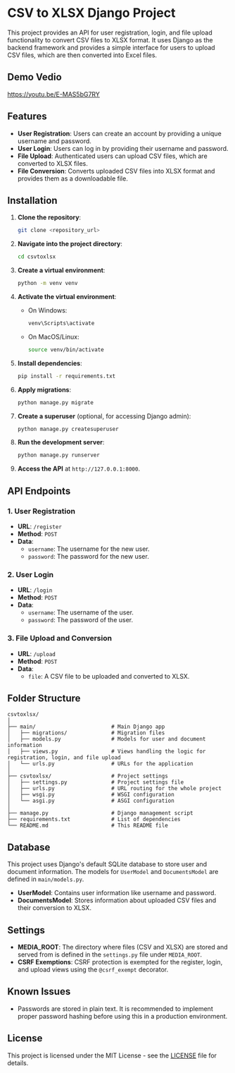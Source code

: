 
# CSV to XLSX Django Project

This project provides an API for user registration, login, and file upload functionality to convert CSV files to XLSX format. It uses Django as the backend framework and provides a simple interface for users to upload CSV files, which are then converted into Excel files.

## Demo Vedio
   
https://youtu.be/E-MAS5bG7RY

## Features

- **User Registration**: Users can create an account by providing a unique username and password.
- **User Login**: Users can log in by providing their username and password.
- **File Upload**: Authenticated users can upload CSV files, which are converted to XLSX files.
- **File Conversion**: Converts uploaded CSV files into XLSX format and provides them as a downloadable file.

## Installation

1. **Clone the repository**:
   ```bash
   git clone <repository_url>
   ```

2. **Navigate into the project directory**:
   ```bash
   cd csvtoxlsx
   ```

3. **Create a virtual environment**:
   ```bash
   python -m venv venv
   ```

4. **Activate the virtual environment**:
   - On Windows:
     ```bash
     venv\Scripts\activate
     ```
   - On MacOS/Linux:
     ```bash
     source venv/bin/activate
     ```

5. **Install dependencies**:
   ```bash
   pip install -r requirements.txt
   ```

6. **Apply migrations**:
   ```bash
   python manage.py migrate
   ```

7. **Create a superuser** (optional, for accessing Django admin):
   ```bash
   python manage.py createsuperuser
   ```

8. **Run the development server**:
   ```bash
   python manage.py runserver
   ```

9. **Access the API** at `http://127.0.0.1:8000`.

## API Endpoints

### 1. **User Registration**
- **URL**: `/register`
- **Method**: `POST`
- **Data**:
  - `username`: The username for the new user.
  - `password`: The password for the new user.

### 2. **User Login**
- **URL**: `/login`
- **Method**: `POST`
- **Data**:
  - `username`: The username of the user.
  - `password`: The password of the user.

### 3. **File Upload and Conversion**
- **URL**: `/upload`
- **Method**: `POST`
- **Data**:
  - `file`: A CSV file to be uploaded and converted to XLSX.

## Folder Structure

```
csvtoxlsx/
│
├── main/                        # Main Django app
│   ├── migrations/              # Migration files
│   ├── models.py                # Models for user and document information
│   ├── views.py                 # Views handling the logic for registration, login, and file upload
│   └── urls.py                  # URLs for the application
│
├── csvtoxlsx/                   # Project settings
│   ├── settings.py              # Project settings file
│   ├── urls.py                  # URL routing for the whole project
│   ├── wsgi.py                  # WSGI configuration
│   └── asgi.py                  # ASGI configuration
│
├── manage.py                    # Django management script
├── requirements.txt             # List of dependencies
└── README.md                    # This README file
```

## Database

This project uses Django's default SQLite database to store user and document information. The models for `UserModel` and `DocumentsModel` are defined in `main/models.py`.

- **UserModel**: Contains user information like username and password.
- **DocumentsModel**: Stores information about uploaded CSV files and their conversion to XLSX.

## Settings

- **MEDIA_ROOT**: The directory where files (CSV and XLSX) are stored and served from is defined in the `settings.py` file under `MEDIA_ROOT`.
- **CSRF Exemptions**: CSRF protection is exempted for the register, login, and upload views using the `@csrf_exempt` decorator.

## Known Issues
- Passwords are stored in plain text. It is recommended to implement proper password hashing before using this in a production environment.

## License

This project is licensed under the MIT License - see the [LICENSE](LICENSE) file for details.

